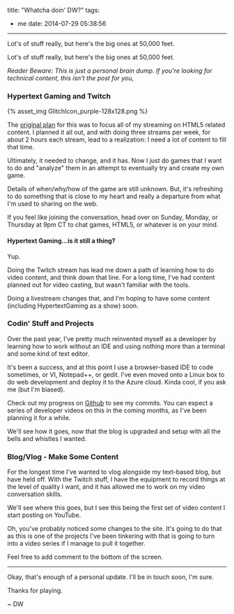 title: "Whatcha doin' DW?"
tags:
  - me
date: 2014-07-29 05:38:56
---
Lot&#39;s of stuff really, but here&#39;s the big ones at 50,000 feet.
<!-- more -->

Lot's of stuff really, but here's the big ones at 50,000 feet.

_Reader Beware: This is just a personal brain dump. If you're looking for technical content, this isn't the post for you,_

### Hypertext Gaming and Twitch

{% asset_img GlitchIcon_purple-128x128.png %}

The [original plan](http://http://www.davidwesst.com/hypertext-gaming-starting-june-29/) for this was to focus all of my streaming on HTML5 related content. I planned it all out, and with doing three streams per week, for about 2 hours each stream, lead to a realization: I need a lot of content to fill that time.

Ultimately, it needed to change, and it has. Now I just do games that I want to do and "analyze" them in an attempt to eventually try and create my own game. 

Details of when/why/how of the game are still unknown. But, it's refreshing to do something that is close to my heart and really a departure from what I'm used to sharing on the web.

If you feel like joining the conversation, head over on Sunday, Monday, or Thursday at 9pm CT to chat games, HTML5, or whatever is on your mind.

#### Hypertext Gaming...is it still a thing?

Yup.

Doing the Twitch stream has lead me down a path of learning how to do video content, and think down that line. For a long time, I've had content planned out for video casting, but wasn't familiar with the tools.

Doing a livestream changes that, and I'm hoping to have some content (including HypertextGaming as a show) soon.

### Codin' Stuff and Projects

Over the past year, I've pretty much reinvented myself as a developer by learning how to work without an IDE and using nothing more than a terminal and some kind of text editor.

It's been a success, and at this point I use a browser-based IDE to code sometimes, or VI, Notepad++, or gedit. I've even moved onto a Linux box to do web development and deploy it to the Azure cloud. Kinda cool, if you ask me (but I'm biased).

Check out my progress on [Github](http://github.com/davidwesst) to see my commits. You can expect a series of developer videos on this in the coming months, as I've been planning it for a while.

We'll see how it goes, now that the blog is upgraded and setup with all the bells and whistles I wanted. 

### Blog/Vlog - Make Some Content

For the longest time I've wanted to vlog alongside my text-based blog, but have held off. With the Twitch stuff, I have the equipment to record things at the level of quality I want, and it has allowed me to work on my video conversation skills.

We'll see where this goes, but I see this being the first set of video content I start posting on YouTube.

Oh, you've probably noticed some changes to the site. It's going to do that as this is one of the projects I've been tinkering with that is going to turn into a video series if I manage to pull it together.

Feel free to add comment to the bottom of the screen.

* * *

Okay, that's enough of a personal update. I'll be in touch soon, I'm sure.

Thanks for playing.

~ DW